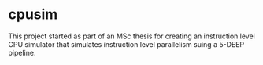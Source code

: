 # cpusim

This project started as part of an MSc thesis for creating an instruction level CPU simulator that simulates instruction level parallelism suing a 5-DEEP pipeline.
